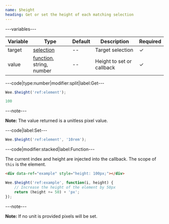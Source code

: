 ```yaml
---
name: $height
heading: Get or set the height of each matching selection
---
```


---variables---

| Variable | Type | Default | Description | Required |
| -- | -- | -- | -- | -- |
| target | [selection](/script#selection) | -- | Target selection | ✓ |
| value | [function](/script/#functions), string, number | -- | Height to set or callback | ✓ |

---code|type:number|modifier:split|label:Get---

```javascript
Wee.$height('ref:element');
```

```javascript
100
```

---note---

**Note:** The value returned is a unitless pixel value.

---code|label:Set---

```javascript
Wee.$height('ref:element', '10rem');
```

---code|modifier:stacked|label:Function---

The current index and height are injected into the callback. The scope of ```this``` is the element.

```html
<div data-ref="example" style="height: 100px;"></div>
```

```javascript
Wee.$height('ref:example', function(i, height) {
	// Increase the height of the element by 50px
	return (height += 50) + 'px';
});
```

---note---

**Note:** If no unit is provided pixels will be set.